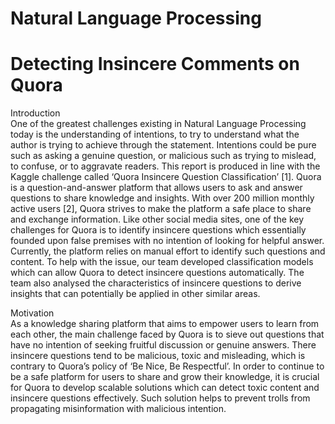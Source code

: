 # Natural Language Processing
# Detecting Insincere Comments on Quora

Introduction<br>
One of the greatest challenges existing in Natural Language Processing today is the understanding of intentions, to try to understand what the author is trying to achieve through the statement. Intentions could be pure such as asking a genuine question, or malicious such as trying to mislead, to confuse, or to aggravate readers. 
This report is produced in line with the Kaggle challenge called ‘Quora Insincere Question Classification’ [1]. Quora is a question-and-answer platform that allows users to ask and answer questions to share knowledge and insights. With over 200 million monthly active users [2], Quora strives to make the platform a safe place to share and exchange information. Like other social media sites, one of the key challenges for Quora is to identify insincere questions which essentially founded upon false premises with no intention of looking for helpful answer. Currently, the platform relies on manual effort to identify such questions and content. To help with the issue, our team developed classification models which can allow Quora to detect insincere questions automatically. The team also analysed the characteristics of insincere questions to derive insights that can potentially be applied in other similar areas.<br>

Motivation<br>
As a knowledge sharing platform that aims to empower users to learn from each other, the main challenge faced by Quora is to sieve out questions that have no intention of seeking fruitful discussion or genuine answers. There insincere questions tend to be malicious, toxic and misleading, which is contrary to Quora’s policy of ‘Be Nice, Be Respectful’. In order to continue to be a safe platform for users to share and grow their knowledge, it is crucial for Quora to develop scalable solutions which can detect toxic content and insincere questions effectively. Such solution helps to prevent trolls from propagating misinformation with malicious intention.

